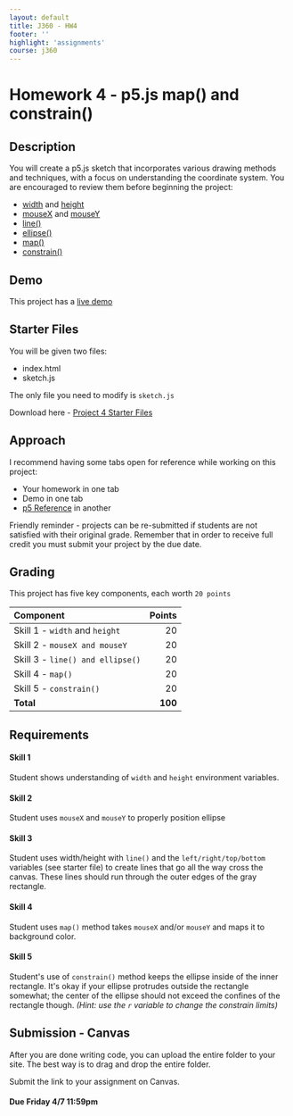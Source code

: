 ```yaml
---
layout: default
title: J360 - HW4
footer: ''
highlight: 'assignments'
course: j360
---
```

# Homework 4 - p5.js map() and constrain()
## Description
You will create a p5.js sketch that incorporates various drawing methods and techniques, with a focus on understanding the coordinate system. You are encouraged to review them before beginning the project:

 * [width](https://p5js.org/reference/#/p5/width) and [height](https://p5js.org/reference/#/p5/height)
 * [mouseX](https://p5js.org/reference/#/p5/mouseX) and [mouseY](https://p5js.org/reference/#/p5/mouseY)
 * [line()](https://p5js.org/reference/#/p5/line)
 * [ellipse()](https://p5js.org/reference/#/p5/ellipse)
 * [map()](https://p5js.org/reference/#/p5/map)
 * [constrain()](https://p5js.org/reference/#/p5/constrain)

## Demo
This project has a [live demo](demo/hw4)

## Starter Files
You will be given two files:

 * index.html
 * sketch.js

The only file you need to modify is `sketch.js`

Download here - [Project 4 Starter Files](hw4-starter.zip)

## Approach
I recommend having some tabs open for reference while working on this project:

* Your homework in one tab
* Demo in one tab
* [p5 Reference](https://p5js.org/reference/) in another

Friendly reminder - projects can be re-submitted if students are not satisfied with their original grade. Remember that in order to receive full credit you must submit your project by the due date.

## Grading

This project has five key components, each worth `20 points`

| Component                        |  Points |
|:---------------------------------|--------:|
| Skill 1 - `width` and `height`   |      20 |
| Skill 2 - `mouseX and mouseY`    |      20 |
| Skill 3 - `line() and ellipse()` |      20 |
| Skill 4 - `map()`                |      20 |
| Skill 5 - `constrain()`          |      20 |
| **Total**                        | **100** |

## Requirements
#### Skill 1
Student shows understanding of `width` and `height` environment variables.

#### Skill 2
Student uses `mouseX` and `mouseY` to properly position ellipse

#### Skill 3
Student uses width/height with `line()` and the `left/right/top/bottom` variables (see starter file) to create lines that go all the way cross the canvas. These lines should run through the outer edges of the gray rectangle.

#### Skill 4
Student uses `map()` method takes `mouseX` and/or `mouseY` and maps it to background color.

#### Skill 5
Student's use of `constrain()` method keeps the ellipse inside of the inner rectangle. It's okay if your ellipse protrudes outside the rectangle somewhat; the center of the ellipse should not exceed the confines of the rectangle though. _(Hint: use the `r` variable to change the constrain limits)_


## Submission - Canvas
After you are done writing code, you can upload the entire folder to your site. The best way is to drag and drop the entire folder.

Submit the link to your assignment on Canvas.

#### **Due Friday 4/7 11:59pm**